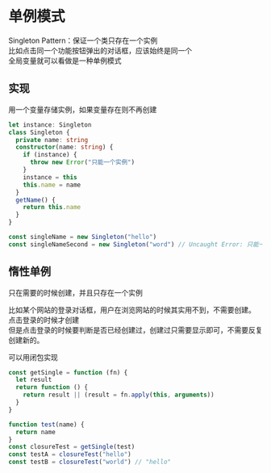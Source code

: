 # 单例模式

Singleton Pattern：保证一个类只存在一个实例  
比如点击同一个功能按钮弹出的对话框，应该始终是同一个  
全局变量就可以看做是一种单例模式

## 实现

用一个变量存储实例，如果变量存在则不再创建

```ts
let instance: Singleton
class Singleton {
  private name: string
  constructor(name: string) {
    if (instance) {
      throw new Error("只能一个实例")
    }
    instance = this
    this.name = name
  }
  getName() {
    return this.name
  }
}

const singleName = new Singleton("hello")
const singleNameSecond = new Singleton("word") // Uncaught Error: 只能一个实例
```

## 惰性单例

只在需要的时候创建，并且只存在一个实例

比如某个网站的登录对话框，用户在浏览网站的时候其实用不到，不需要创建。
点击登录的时候才创建  
但是点击登录的时候要判断是否已经创建过，创建过只需要显示即可，不需要反复创建新的。

可以用闭包实现

```js
const getSingle = function (fn) {
  let result
  return function () {
    return result || (result = fn.apply(this, arguments))
  }
}

function test(name) {
  return name
}
const closureTest = getSingle(test)
const testA = closureTest("hello")
const testB = closureTest("world") // "hello"
```
